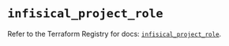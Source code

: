 # `infisical_project_role`

Refer to the Terraform Registry for docs: [`infisical_project_role`](https://registry.terraform.io/providers/infisical/infisical/0.15.41/docs/resources/project_role).
